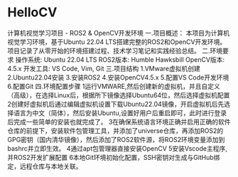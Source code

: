 # HelloCV
计算机视觉学习项目 - ROS2 &amp; OpenCV开发环境
一.项目概述：
本项目为计算机视觉学习环境，基于Ubuntu 22.04 LTS搭建完整的ROS2和OpenCV开发环境。项目记录了从零开始的环境搭建过程、技术学习笔记和实践经验总结。
二.环境要求
操作系统: Ubuntu 22.04 LTS
ROS2版本: Humble Hawksbill
OpenCV版本: 4.5.x
开发工具: VS Code, Vim, Git
三.项目结构
1.VMware虚拟机创建
2.Ubuntu22.04安装
3.安装ROS2
4.安装OpenCV4.5.x
5.配置VS Code开发环境
6.配置Git
四.环境配置步骤
1运行VMWARE,然后创建新的虚拟机，并且自定义（高级），在选择Linux后，根据所下镜像选择Ubuntu64位，然后选择虚拟机配置
2创建好虚拟机后通过编辑虚拟机设置下载Ubuntu22.04镜像，开启虚拟机后先选择语言为中文（简体），然后安装Ubuntu,设置好用户后重启即可，此时进行登录后完成一些简单的安装也就完成了。
3在确保系统语言环境正确并启用正确的软件仓库的前提下，安装软件包管理工具，并添加了universe仓库，再添加ROS2的GPG密钥（国内清华镜像），然后添加了ROS2软件源，将ROS2环境变量添加到bashrc并立即生效。
4通过apt包管理器直接安装OpenCV
5安装Vscode主程序,并ROS2开发扩展配置
6本地Git环境初始化配置，SSH密钥对生成与GitHub绑定，远程仓库与本地关联。
